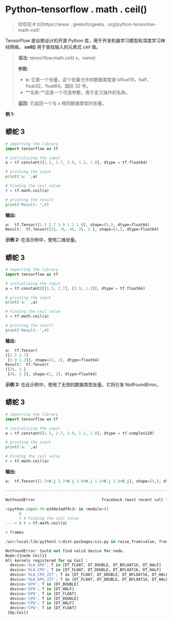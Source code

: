 # Python–tensorflow . math . ceil()

> 哎哎哎:# t0]https://www . geeksforgeeks . org/python-tensorlow-math-ceil/

TensorFlow 是谷歌设计的开源 Python 库，用于开发机器学习模型和深度学习神经网络。 **ceil()** 用于查找输入的元素式 ceil 值。

> **语法:** tensorflow.math.ceil( x，name)
> 
> **参数:**
> 
> *   **x:** 它是一个张量，这个张量允许的数据类型是 bfloat16，half，float32，float64。国际 32 号。
> *   **名称:**这是一个可选参数，用于定义操作的名称。
>     
> 
> **返回:**
> 它返回一个与 x 相同数据类型的张量。

**例 1:**

## 蟒蛇 3

```py
# importing the library
import tensorflow as tf

# initializing the input
a = tf.constant([1.5, 2.7, 3.9, 1.2, 1.8], dtype = tf.float64)

# printing the input
print('a: ',a)

# Finding the ceil value
r = tf.math.ceil(a)

# printing the result
print("Result: ",r)
```

**输出:**

```py
a:  tf.Tensor([1.5 2.7 3.9 1.2 1.8], shape=(5,), dtype=float64)
Result:  tf.Tensor([2\. 3\. 4\. 2\. 2.], shape=(5,), dtype=float64)
```

**示例 2:** 在该示例中，使用二维张量。

## 蟒蛇 3

```py
# importing the library
import tensorflow as tf

# initializing the input
a = tf.constant([[1.5, 2.7], [3.9, 1.2]], dtype = tf.float64)

# printing the input
print('a: ',a)

# Finding the ceil value
r = tf.math.ceil(a)

# printing the result
print('Result: ',r)
```

**输出:**

```py
a:  tf.Tensor(
[[1.5 2.7]
 [3.9 1.2]], shape=(2, 2), dtype=float64)
Result:  tf.Tensor(
[[2\. 3.]
 [4\. 2.]], shape=(2, 2), dtype=float64)
```

**示例 3:** 在此示例中，使用了无效的数据类型张量。它将引发 NotFoundError。

## 蟒蛇 3

```py
# importing the library
import tensorflow as tf

# initializing the input
a = tf.constant([1.5, 2.7, 3.9, 1.2, 1.8], dtype = tf.complex128)

# printing the input
print('a: ',a)

# Finding the ceil value
r = tf.math.ceil(a)
```

**输出:**

```py
a:  tf.Tensor([1.5+0.j 2.7+0.j 3.9+0.j 1.2+0.j 1.8+0.j], shape=(5,), dtype=complex128)

---------------------------------------------------------------------------

NotFoundError                             Traceback (most recent call last)

<ipython-input-49-e349e3adf9c3> in <module>()
      6 
      7 # Finding the ceil value
----> 8 r = tf.math.ceil(a)

4 frames

/usr/local/lib/python3.6/dist-packages/six.py in raise_from(value, from_value)

NotFoundError: Could not find valid device for node.
Node:{{node Ceil}}
All kernels registered for op Ceil :
  device='XLA_GPU'; T in [DT_FLOAT, DT_DOUBLE, DT_BFLOAT16, DT_HALF]
  device='XLA_CPU'; T in [DT_FLOAT, DT_DOUBLE, DT_BFLOAT16, DT_HALF]
  device='XLA_CPU_JIT'; T in [DT_FLOAT, DT_DOUBLE, DT_BFLOAT16, DT_HALF]
  device='XLA_GPU_JIT'; T in [DT_FLOAT, DT_DOUBLE, DT_BFLOAT16, DT_HALF]
  device='GPU'; T in [DT_DOUBLE]
  device='GPU'; T in [DT_HALF]
  device='GPU'; T in [DT_FLOAT]
  device='CPU'; T in [DT_DOUBLE]
  device='CPU'; T in [DT_HALF]
  device='CPU'; T in [DT_FLOAT]
 [Op:Ceil]
```